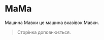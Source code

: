 # МаМа

<subject>Машина Мавки</subject> <keyword>це</keyword> машина вказівок <subject>Мавки</subject>.

> Сторінка доповнюється.